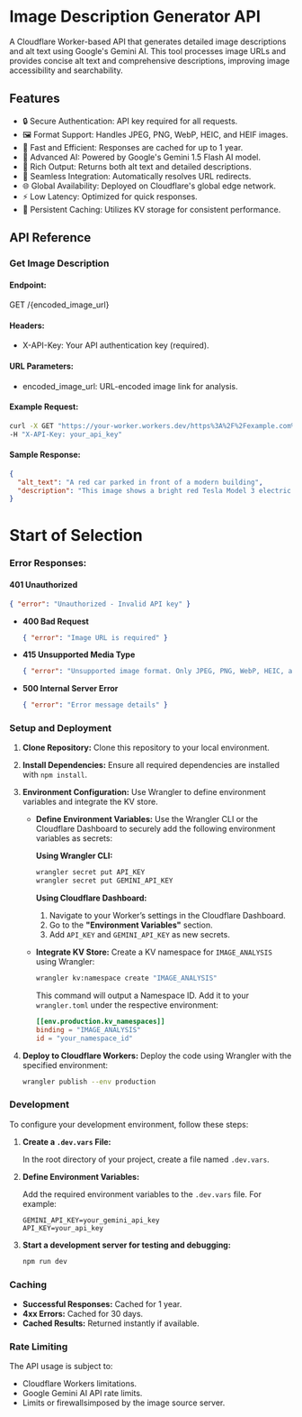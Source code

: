 # Image Description Generator API

A Cloudflare Worker-based API that generates detailed image descriptions and alt text using Google's Gemini AI. This tool processes image URLs and provides concise alt text and comprehensive descriptions, improving image accessibility and searchability.

## Features
- 🔒 Secure Authentication: API key required for all requests.
- 🖼️ Format Support: Handles JPEG, PNG, WebP, HEIC, and HEIF images.
- 💨 Fast and Efficient: Responses are cached for up to 1 year.
- 🤖 Advanced AI: Powered by Google's Gemini 1.5 Flash AI model.
- 📝 Rich Output: Returns both alt text and detailed descriptions.
- 🔄 Seamless Integration: Automatically resolves URL redirects.
- 🌐 Global Availability: Deployed on Cloudflare's global edge network.
- ⚡ Low Latency: Optimized for quick responses.
- 💾 Persistent Caching: Utilizes KV storage for consistent performance.

## API Reference

### Get Image Description

#### Endpoint:
GET /{encoded_image_url}

#### Headers:
- X-API-Key: Your API authentication key (required).

#### URL Parameters:
- encoded_image_url: URL-encoded image link for analysis.

#### Example Request:
```bash
curl -X GET "https://your-worker.workers.dev/https%3A%2F%2Fexample.com%2Fimage.jpg" \
-H "X-API-Key: your_api_key"
```

#### Sample Response:
```json
{
  "alt_text": "A red car parked in front of a modern building",
  "description": "This image shows a bright red Tesla Model 3 electric vehicle positioned in front of a glass-fronted contemporary office building. The car is photographed from a three-quarter front angle, highlighting its sleek aerodynamic design. The building behind features floor-to-ceiling windows and modern architectural elements. The lighting suggests this photo was taken during early morning or late afternoon hours."
}
```

# Start of Selection
### Error Responses:

#### 401 Unauthorized
```json
{ "error": "Unauthorized - Invalid API key" }
```

- **400 Bad Request**
  ```json
  { "error": "Image URL is required" }
  ```

- **415 Unsupported Media Type**
  ```json
  { "error": "Unsupported image format. Only JPEG, PNG, WebP, HEIC, and HEIF images are supported." }
  ```

- **500 Internal Server Error**
  ```json
  { "error": "Error message details" }
  ```

### Setup and Deployment

1. **Clone Repository:**
   Clone this repository to your local environment.
2. **Install Dependencies:**
   Ensure all required dependencies are installed with `npm install`.
3. **Environment Configuration:**
   Use Wrangler to define environment variables and integrate the KV store.

   - **Define Environment Variables:**
     Use the Wrangler CLI or the Cloudflare Dashboard to securely add the following environment variables as secrets:

     **Using Wrangler CLI:**
     ```bash
     wrangler secret put API_KEY
     wrangler secret put GEMINI_API_KEY
     ```

     **Using Cloudflare Dashboard:**
     1. Navigate to your Worker’s settings in the Cloudflare Dashboard.
     2. Go to the **"Environment Variables"** section.
     3. Add `API_KEY` and `GEMINI_API_KEY` as new secrets.

   - **Integrate KV Store:**
     Create a KV namespace for `IMAGE_ANALYSIS` using Wrangler:

     ```bash
     wrangler kv:namespace create "IMAGE_ANALYSIS"
     ```

     This command will output a Namespace ID. Add it to your `wrangler.toml` under the respective environment:

     ```toml
     [[env.production.kv_namespaces]]
     binding = "IMAGE_ANALYSIS"
     id = "your_namespace_id"
     ```

4. **Deploy to Cloudflare Workers:**
   Deploy the code using Wrangler with the specified environment:

   ```bash
   wrangler publish --env production
   ```

### Development

To configure your development environment, follow these steps:

1. **Create a `.dev.vars` File:**

	In the root directory of your project, create a file named `.dev.vars`.

2. **Define Environment Variables:**

	Add the required environment variables to the `.dev.vars` file. For example:

	```env
	GEMINI_API_KEY=your_gemini_api_key
	API_KEY=your_api_key
	```

3. **Start a development server for testing and debugging:**

	```bash
	npm run dev
	```

### Caching

- **Successful Responses:** Cached for 1 year.
- **4xx Errors:** Cached for 30 days.
- **Cached Results:** Returned instantly if available.

### Rate Limiting

The API usage is subject to:
- Cloudflare Workers limitations.
- Google Gemini AI API rate limits.
- Limits or firewallsimposed by the image source server.